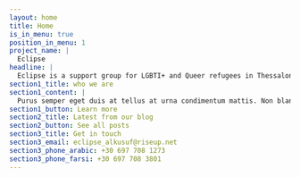 ```yaml
---
layout: home
title: Home
is_in_menu: true
position_in_menu: 1
project_name: |
  Eclipse
headline: |
  Eclipse is a support group for LGBTI+ and Queer refugees in Thessaloniki. We want to create a safe space, where refugees can connect within themselves and to the local LGBTI+ community.
section1_title: who we are
section1_content: |
  Purus semper eget duis at tellus at urna condimentum mattis. Non blandit massa enim nec. Integer enim neque volutpat ac tincidunt vitae semper quis. Accumsan tortor posuere ac ut consequat semper viverra nam. Purus semper eget duis at tellus at urna condimentum mattis. Non blandit massa enim nec. Integer enim neque volutpat ac tincidunt vitae semper quis. Accumsan tortor posuere ac ut consequat semper viverra nam.
section1_button: Learn more
section2_title: Latest from our blog
section2_button: See all posts
section3_title: Get in touch
section3_email: eclipse_alkusuf@riseup.net
section3_phone_arabic: +30 697 708 1273
section3_phone_farsi: +30 697 708 3801
---
```

